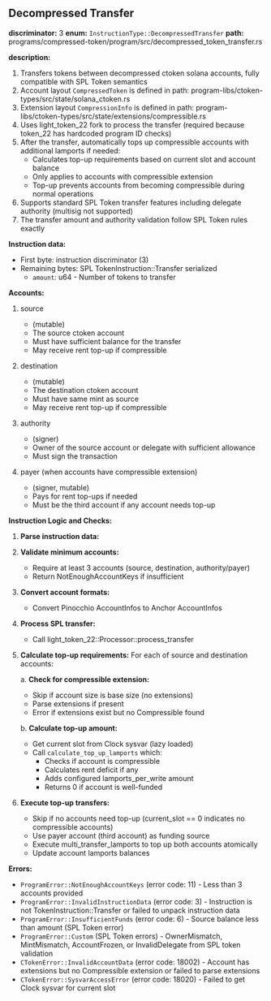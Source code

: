 ## Decompressed Transfer

**discriminator:** 3
**enum:** `InstructionType::DecompressedTransfer`
**path:** programs/compressed-token/program/src/decompressed_token_transfer.rs

**description:**
1. Transfers tokens between decompressed ctoken solana accounts, fully compatible with SPL Token semantics
2. Account layout `CompressedToken` is defined in path: program-libs/ctoken-types/src/state/solana_ctoken.rs
3. Extension layout `CompressionInfo` is defined in path: program-libs/ctoken-types/src/state/extensions/compressible.rs
4. Uses light_token_22 fork to process the transfer (required because token_22 has hardcoded program ID checks)
5. After the transfer, automatically tops up compressible accounts with additional lamports if needed:
   - Calculates top-up requirements based on current slot and account balance
   - Only applies to accounts with compressible extension
   - Top-up prevents accounts from becoming compressible during normal operations
6. Supports standard SPL Token transfer features including delegate authority (multisig not supported)
7. The transfer amount and authority validation follow SPL Token rules exactly

**Instruction data:**
- First byte: instruction discriminator (3)
- Remaining bytes: SPL TokenInstruction::Transfer serialized
  - `amount`: u64 - Number of tokens to transfer

**Accounts:**
1. source
   - (mutable)
   - The source ctoken account
   - Must have sufficient balance for the transfer
   - May receive rent top-up if compressible

2. destination
   - (mutable)
   - The destination ctoken account
   - Must have same mint as source
   - May receive rent top-up if compressible

3. authority
   - (signer)
   - Owner of the source account or delegate with sufficient allowance
   - Must sign the transaction

4. payer (when accounts have compressible extension)
   - (signer, mutable)
   - Pays for rent top-ups if needed
   - Must be the third account if any account needs top-up

**Instruction Logic and Checks:**

1. **Parse instruction data:**

2. **Validate minimum accounts:**
   - Require at least 3 accounts (source, destination, authority/payer)
   - Return NotEnoughAccountKeys if insufficient

3. **Convert account formats:**
   - Convert Pinocchio AccountInfos to Anchor AccountInfos

4. **Process SPL transfer:**
   - Call light_token_22::Processor::process_transfer

5. **Calculate top-up requirements:**
   For each of source and destination accounts:

   a. **Check for compressible extension:**
      - Skip if account size is base size (no extensions)
      - Parse extensions if present
      - Error if extensions exist but no Compressible found

   b. **Calculate top-up amount:**
      - Get current slot from Clock sysvar (lazy loaded)
      - Call `calculate_top_up_lamports` which:
        - Checks if account is compressible
        - Calculates rent deficit if any
        - Adds configured lamports_per_write amount
        - Returns 0 if account is well-funded

6. **Execute top-up transfers:**
   - Skip if no accounts need top-up (current_slot == 0 indicates no compressible accounts)
   - Use payer account (third account) as funding source
   - Execute multi_transfer_lamports to top up both accounts atomically
   - Update account lamports balances

**Errors:**

- `ProgramError::NotEnoughAccountKeys` (error code: 11) - Less than 3 accounts provided
- `ProgramError::InvalidInstructionData` (error code: 3) - Instruction is not TokenInstruction::Transfer or failed to unpack instruction data
- `ProgramError::InsufficientFunds` (error code: 6) - Source balance less than amount (SPL Token error)
- `ProgramError::Custom` (SPL Token errors) - OwnerMismatch, MintMismatch, AccountFrozen, or InvalidDelegate from SPL token validation
- `CTokenError::InvalidAccountData` (error code: 18002) - Account has extensions but no Compressible extension or failed to parse extensions
- `CTokenError::SysvarAccessError` (error code: 18020) - Failed to get Clock sysvar for current slot
